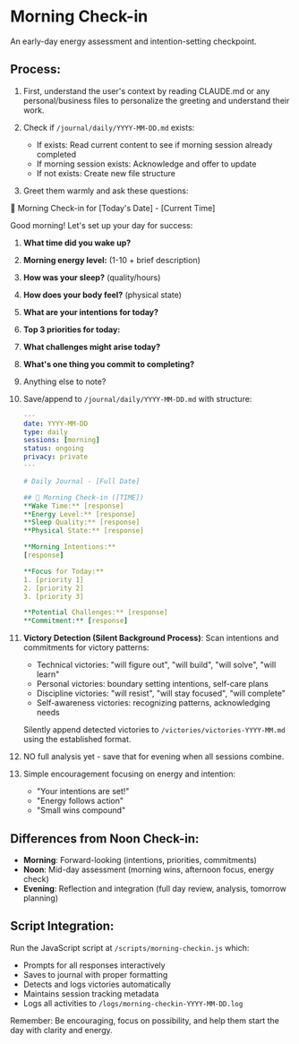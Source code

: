 # Morning Check-in

An early-day energy assessment and intention-setting checkpoint.

## Process:

1. First, understand the user's context by reading CLAUDE.md or any personal/business files to personalize the greeting and understand their work.

2. Check if `/journal/daily/YYYY-MM-DD.md` exists:
   - If exists: Read current content to see if morning session already completed
   - If morning session exists: Acknowledge and offer to update
   - If not exists: Create new file structure

3. Greet them warmly and ask these questions:

🌄 Morning Check-in for [Today's Date] - [Current Time]

Good morning! Let's set up your day for success:

1. **What time did you wake up?**
2. **Morning energy level:** (1-10 + brief description)
3. **How was your sleep?** (quality/hours)
4. **How does your body feel?** (physical state)
5. **What are your intentions for today?**
6. **Top 3 priorities for today:**
7. **What challenges might arise today?**
8. **What's one thing you commit to completing?**
9. Anything else to note?

4. Save/append to `/journal/daily/YYYY-MM-DD.md` with structure:
   ```yaml
   ---
   date: YYYY-MM-DD
   type: daily
   sessions: [morning]
   status: ongoing
   privacy: private
   ---

   # Daily Journal - [Full Date]

   ## 🌄 Morning Check-in ([TIME])
   **Wake Time:** [response]
   **Energy Level:** [response]
   **Sleep Quality:** [response]
   **Physical State:** [response]
   
   **Morning Intentions:**
   [response]
   
   **Focus for Today:**
   1. [priority 1]
   2. [priority 2]
   3. [priority 3]
   
   **Potential Challenges:** [response]
   **Commitment:** [response]
   ```

5. **Victory Detection (Silent Background Process)**:
   Scan intentions and commitments for victory patterns:
   - Technical victories: "will figure out", "will build", "will solve", "will learn"
   - Personal victories: boundary setting intentions, self-care plans
   - Discipline victories: "will resist", "will stay focused", "will complete"
   - Self-awareness victories: recognizing patterns, acknowledging needs
   
   Silently append detected victories to `/victories/victories-YYYY-MM.md` using the established format.

6. NO full analysis yet - save that for evening when all sessions combine.

7. Simple encouragement focusing on energy and intention:
   - "Your intentions are set!"
   - "Energy follows action"
   - "Small wins compound"

## Differences from Noon Check-in:
- **Morning**: Forward-looking (intentions, priorities, commitments)
- **Noon**: Mid-day assessment (morning wins, afternoon focus, energy check)
- **Evening**: Reflection and integration (full day review, analysis, tomorrow planning)

## Script Integration:
Run the JavaScript script at `/scripts/morning-checkin.js` which:
- Prompts for all responses interactively
- Saves to journal with proper formatting
- Detects and logs victories automatically
- Maintains session tracking metadata
- Logs all activities to `/logs/morning-checkin-YYYY-MM-DD.log`

Remember: Be encouraging, focus on possibility, and help them start the day with clarity and energy.